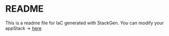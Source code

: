 # README
This is a readme file for IaC generated with StackGen.
You can modify your appStack -> [here](http://main.dev.stackgen.com/appstacks/828e13a9-311f-423b-b53c-857621babd12)
